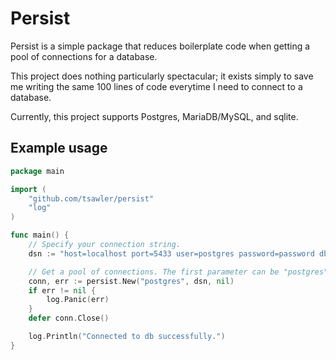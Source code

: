 # Persist

Persist is a simple package that reduces boilerplate code when getting a pool of connections for 
a database.

This project does nothing particularly spectacular; it exists simply to save me writing the same 100 lines of code
everytime I need to connect to a database.

Currently, this project supports Postgres, MariaDB/MySQL, and sqlite.

## Example usage

~~~go
package main

import (
	"github.com/tsawler/persist"
	"log"
)

func main() {
	// Specify your connection string.
	dsn := "host=localhost port=5433 user=postgres password=password dbname=foo sslmode=disable timezone=UTC connect_timeout=5"

	// Get a pool of connections. The first parameter can be "postgres", "mariadb", "mysql", or "sqlite".
	conn, err := persist.New("postgres", dsn, nil)
	if err != nil {
		log.Panic(err)
	}
	defer conn.Close()

	log.Println("Connected to db successfully.")
}
~~~